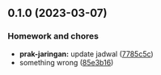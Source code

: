 

## 0.1.0 (2023-03-07)


### Homework and chores

* **prak-jaringan:** update jadwal ([7785c5c](https://github.com-github-study/Code-Knights/campus/commit/7785c5c25d832c8a7ef48c683c8fae065b5d56e5))
* something wrong ([85e3b16](https://github.com-github-study/Code-Knights/campus/commit/85e3b16aaf04c6843e2ada9dbc6dc7295c8a3a5a))
